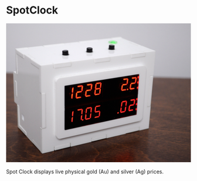 # SpotClock
 
![Spot clock front panel](https://github.com/reubenstr/SpotClock/blob/main/images/spotclock-front.jpg)

Spot Clock displays live physical gold (Au) and silver (Ag) prices.
